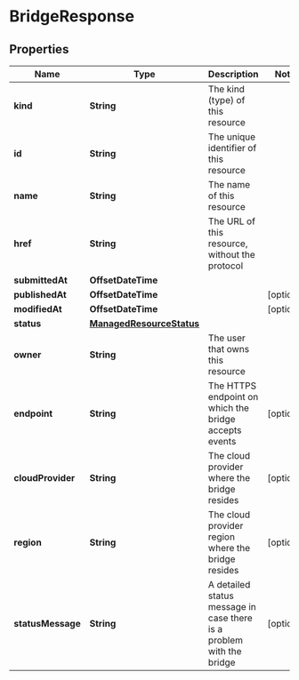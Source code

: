 

# BridgeResponse


## Properties

Name | Type | Description | Notes
------------ | ------------- | ------------- | -------------
**kind** | **String** | The kind (type) of this resource | 
**id** | **String** | The unique identifier of this resource | 
**name** | **String** | The name of this resource | 
**href** | **String** | The URL of this resource, without the protocol | 
**submittedAt** | **OffsetDateTime** |  | 
**publishedAt** | **OffsetDateTime** |  |  [optional]
**modifiedAt** | **OffsetDateTime** |  |  [optional]
**status** | [**ManagedResourceStatus**](ManagedResourceStatus.md) |  | 
**owner** | **String** | The user that owns this resource | 
**endpoint** | **String** | The HTTPS endpoint on which the bridge accepts events |  [optional]
**cloudProvider** | **String** | The cloud provider where the bridge resides |  [optional]
**region** | **String** | The cloud provider region where the bridge resides |  [optional]
**statusMessage** | **String** | A detailed status message in case there is a problem with the bridge |  [optional]



